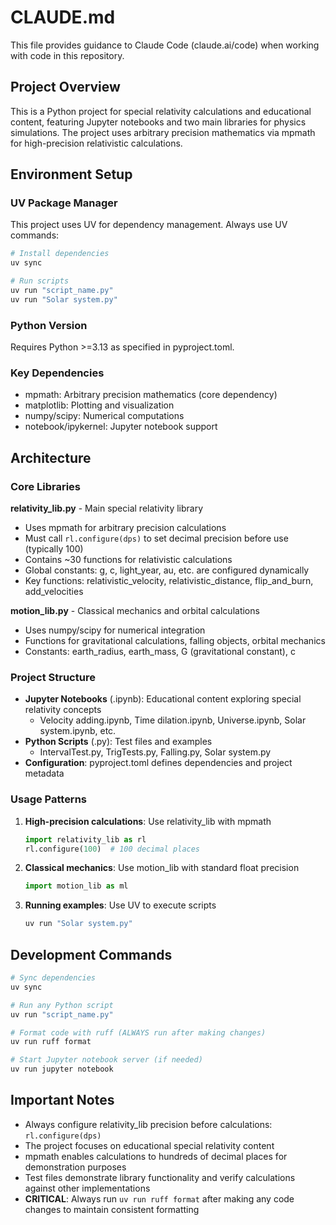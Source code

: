 # CLAUDE.md

This file provides guidance to Claude Code (claude.ai/code) when working with code in this repository.

## Project Overview

This is a Python project for special relativity calculations and educational content, featuring Jupyter notebooks and two main libraries for physics simulations. The project uses arbitrary precision mathematics via mpmath for high-precision relativistic calculations.

## Environment Setup

### UV Package Manager
This project uses UV for dependency management. Always use UV commands:

```bash
# Install dependencies
uv sync

# Run scripts
uv run "script_name.py"
uv run "Solar system.py"
```

### Python Version
Requires Python >=3.13 as specified in pyproject.toml.

### Key Dependencies
- mpmath: Arbitrary precision mathematics (core dependency)
- matplotlib: Plotting and visualization
- numpy/scipy: Numerical computations
- notebook/ipykernel: Jupyter notebook support

## Architecture

### Core Libraries

**relativity_lib.py** - Main special relativity library
- Uses mpmath for arbitrary precision calculations
- Must call `rl.configure(dps)` to set decimal precision before use (typically 100)
- Contains ~30 functions for relativistic calculations
- Global constants: g, c, light_year, au, etc. are configured dynamically
- Key functions: relativistic_velocity, relativistic_distance, flip_and_burn, add_velocities

**motion_lib.py** - Classical mechanics and orbital calculations  
- Uses numpy/scipy for numerical integration
- Functions for gravitational calculations, falling objects, orbital mechanics
- Constants: earth_radius, earth_mass, G (gravitational constant), c

### Project Structure

- **Jupyter Notebooks** (.ipynb): Educational content exploring special relativity concepts
  - Velocity adding.ipynb, Time dilation.ipynb, Universe.ipynb, Solar system.ipynb, etc.
- **Python Scripts** (.py): Test files and examples
  - IntervalTest.py, TrigTests.py, Falling.py, Solar system.py
- **Configuration**: pyproject.toml defines dependencies and project metadata

### Usage Patterns

1. **High-precision calculations**: Use relativity_lib with mpmath
   ```python
   import relativity_lib as rl
   rl.configure(100)  # 100 decimal places
   ```

2. **Classical mechanics**: Use motion_lib with standard float precision
   ```python
   import motion_lib as ml
   ```

3. **Running examples**: Use UV to execute scripts
   ```bash
   uv run "Solar system.py"
   ```

## Development Commands

```bash
# Sync dependencies
uv sync

# Run any Python script
uv run "script_name.py"

# Format code with ruff (ALWAYS run after making changes)
uv run ruff format

# Start Jupyter notebook server (if needed)
uv run jupyter notebook
```

## Important Notes

- Always configure relativity_lib precision before calculations: `rl.configure(dps)`
- The project focuses on educational special relativity content
- mpmath enables calculations to hundreds of decimal places for demonstration purposes
- Test files demonstrate library functionality and verify calculations against other implementations
- **CRITICAL**: Always run `uv run ruff format` after making any code changes to maintain consistent formatting